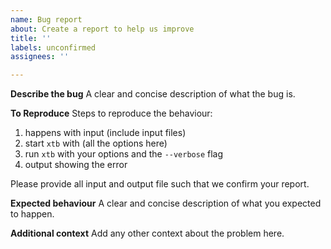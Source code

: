 ```yaml
---
name: Bug report
about: Create a report to help us improve
title: ''
labels: unconfirmed
assignees: ''

---
```


**Describe the bug**
A clear and concise description of what the bug is.

**To Reproduce**
Steps to reproduce the behaviour:

1. happens with input (include input files)
2. start `xtb` with (all the options here)
3. run `xtb` with your options and the `--verbose` flag
4. output showing the error

Please provide all input and output file such that we confirm your report.

**Expected behaviour**
A clear and concise description of what you expected to happen.

**Additional context**
Add any other context about the problem here.
